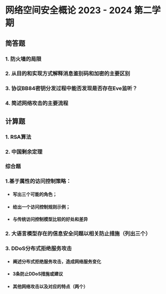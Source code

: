 # 网络空间安全概论 2023 - 2024 第二学期

## 简答题

 ### 1. 防火墙的局限

### 2. 从目的和实现方式解释消息鉴别码和加密的主要区别

### 3. 协议BB84密钥分发过程中能否发现是否存在Eve监听？

### 4. 简述网络攻击的主要流程

## 计算题

### 1. RSA算法

### 2. 中国剩余定理

### 综合题

### 1.基于属性的访问控制策略：

+ #### 写出三个可能的角色；

+ #### 给出一个访问控制规则示例；

+ #### 与传统访问控制模型比较的好处和差异

### 2. 大语言模型存在的信息安全问题以相关防止措施（列出三个）

### 3. DDoS分布式拒绝服务攻击 

+ #### 阐述分布式拒绝服务攻击，造成网络服务变化

+ #### 3条防止DDoS措施或建议

+ #### 其他网络攻击以及对应的特点（两个）



